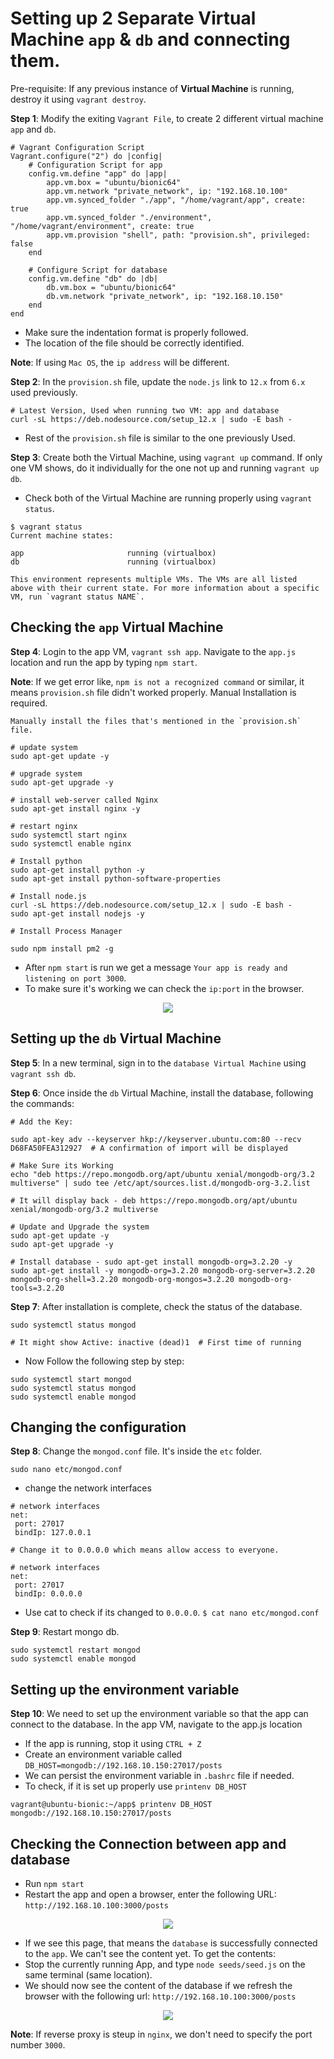 # Setting up 2 Separate Virtual Machine `app` & `db` and connecting them.

Pre-requisite: If any previous instance of **Virtual Machine** is running, destroy it using `vagrant destroy`.

**Step 1**: Modify the exiting `Vagrant File`, to create 2 different virtual machine `app` and `db`.

```
# Vagrant Configuration Script
Vagrant.configure("2") do |config|
    # Configuration Script for app
    config.vm.define "app" do |app|
        app.vm.box = "ubuntu/bionic64"
        app.vm.network "private_network", ip: "192.168.10.100"
        app.vm.synced_folder "./app", "/home/vagrant/app", create: true
        app.vm.synced_folder "./environment", "/home/vagrant/environment", create: true
        app.vm.provision "shell", path: "provision.sh", privileged: false
    end

    # Configure Script for database
    config.vm.define "db" do |db|
        db.vm.box = "ubuntu/bionic64"
        db.vm.network "private_network", ip: "192.168.10.150"
    end
end
```
- Make sure the indentation format is properly followed.
- The location of the file should be correctly identified.

**Note**: If using `Mac OS`, the `ip address` will be different.

**Step 2**: In the `provision.sh` file, update the `node.js` link to `12.x` from `6.x` used previously.

```
# Latest Version, Used when running two VM: app and database
curl -sL https://deb.nodesource.com/setup_12.x | sudo -E bash -
```
- Rest of the `provision.sh` file is similar to the one previously Used.


**Step 3**: Create both the Virtual Machine, using `vagrant up` command. If only one VM shows, do it individually for the one not up and running `vagrant up db`.

- Check both of the Virtual Machine are running properly using `vagrant status`.

```
$ vagrant status
Current machine states:

app                       running (virtualbox)
db                        running (virtualbox)

This environment represents multiple VMs. The VMs are all listed
above with their current state. For more information about a specific
VM, run `vagrant status NAME`.
```

## Checking the `app` Virtual Machine

**Step 4**: Login to the app VM, `vagrant ssh app`. Navigate to the `app.js` location and run the app by typing `npm start`.

**Note**: If we get error like, `npm is not a recognized command` or similar, it means `provision.sh` file didn't worked properly. Manual Installation is required.

```
Manually install the files that's mentioned in the `provision.sh` file.

# update system
sudo apt-get update -y

# upgrade system
sudo apt-get upgrade -y

# install web-server called Nginx
sudo apt-get install nginx -y

# restart nginx
sudo systemctl start nginx
sudo systemctl enable nginx

# Install python
sudo apt-get install python -y
sudo apt-get install python-software-properties

# Install node.js
curl -sL https://deb.nodesource.com/setup_12.x | sudo -E bash -
sudo apt-get install nodejs -y

# Install Process Manager

sudo npm install pm2 -g
```

- After `npm start` is run we get a message `Your app is ready and listening on port 3000`.
- To make sure it's working we can check the `ip:port` in the browser.

<p align="center">
  <img src="https://user-images.githubusercontent.com/110366380/197001278-f5cb993f-e93e-48b3-920c-511c4c386d0b.png">
</p>


## Setting up the `db` Virtual Machine

**Step 5**: In a new terminal, sign in to the `database Virtual Machine` using `vagrant ssh db`.

**Step 6**: Once inside the `db` Virtual Machine, install the database, following the commands:

```
# Add the Key:

sudo apt-key adv --keyserver hkp://keyserver.ubuntu.com:80 --recv D68FA50FEA312927  # A confirmation of import will be displayed

# Make Sure its Working
echo "deb https://repo.mongodb.org/apt/ubuntu xenial/mongodb-org/3.2 multiverse" | sudo tee /etc/apt/sources.list.d/mongodb-org-3.2.list

# It will display back - deb https://repo.mongodb.org/apt/ubuntu xenial/mongodb-org/3.2 multiverse

# Update and Upgrade the system
sudo apt-get update -y
sudo apt-get upgrade -y

# Install database - sudo apt-get install mongodb-org=3.2.20 -y
sudo apt-get install -y mongodb-org=3.2.20 mongodb-org-server=3.2.20 mongodb-org-shell=3.2.20 mongodb-org-mongos=3.2.20 mongodb-org-tools=3.2.20
```

**Step 7**: After installation is complete, check the status of the database.

```
sudo systemctl status mongod

# It might show Active: inactive (dead)1  # First time of running
```

- Now Follow the following step by step:
```
sudo systemctl start mongod
sudo systemctl status mongod
sudo systemctl enable mongod
```

## Changing the configuration

**Step 8**: Change the `mongod.conf` file. It's inside the `etc` folder.

```
sudo nano etc/mongod.conf
```

- change the network interfaces
```
# network interfaces
net:
 port: 27017
 bindIp: 127.0.0.1 
 
# Change it to 0.0.0.0 which means allow access to everyone.

# network interfaces
net:
 port: 27017
 bindIp: 0.0.0.0 
```

 - Use cat to check if its changed to `0.0.0.0`. `$ cat nano etc/mongod.conf` 
 
**Step 9**: Restart mongo db.
```
sudo systemctl restart mongod
sudo systemctl enable mongod
```

## Setting up the environment variable

**Step 10**: We need to set up the environment variable so that the app can connect to the database. In the app VM, navigate to the app.js location

- If the app is running, stop it using `CTRL + Z`
- Create an environment variable called `DB_HOST=mongodb://192.168.10.150:27017/posts`
- We can persist the environment variable in `.bashrc` file if needed.
- To check, if it is set up properly use `printenv DB_HOST`

```
vagrant@ubuntu-bionic:~/app$ printenv DB_HOST
mongodb://192.168.10.150:27017/posts
```

## Checking the Connection between app and database

- Run `npm start`
- Restart the app and open a browser, enter the following URL: `http://192.168.10.100:3000/posts`

<p align="center">
    <img src="https://user-images.githubusercontent.com/110366380/196987908-daef1908-476b-46f0-9dad-b03ae2fd57c6.png"
</p>

- If we see this page, that means the `database` is successfully connected to the `app`. We can't see the content yet. To get the contents:
- Stop the currently running App, and type `node seeds/seed.js` on the same terminal (same location).
- We should now see the content of the database if we refresh the browser with the following url: `http://192.168.10.100:3000/posts`
    
<p align="center">
    <img src="https://user-images.githubusercontent.com/110366380/196987908-daef1908-476b-46f0-9dad-b03ae2fd57c6.png"
</p>
 
**Note**: If reverse proxy is steup in `nginx`, we don't need to specify the port number `3000`.   
